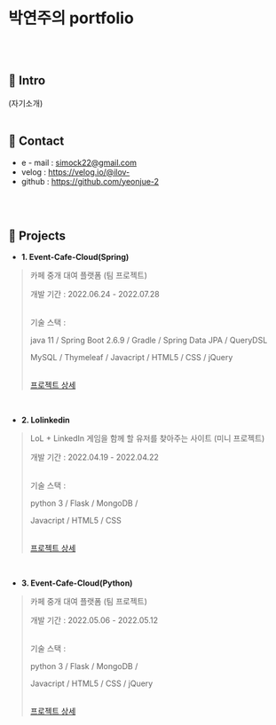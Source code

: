 # 박연주의 portfolio
</br>
</br>

## 📍 Intro
(자기소개)
</br>
</br>

## 📍 Contact
- e - mail : simock22@gmail.com
- velog : https://velog.io/@ilov-
- github : https://github.com/yeonjue-2
</br>
</br>

## 📍 Projects
- **1. Event-Cafe-Cloud(Spring)**
> 카페 중개 대여 플랫폼 (팀 프로젝트) <p> 개발 기간 : 2022.06.24 - 2022.07.28 <p> </br>기술 스택 : <p>
java 11 / Spring Boot 2.6.9 / Gradle / Spring Data JPA / QueryDSL <p>
MySQL / Thymeleaf / Javacript / HTML5 / CSS / jQuery<p>
</br>[프로젝트 상세](https://github.com/yeonjue-2/eventcafecloud.git)
</br>

- **2. Lolinkedin**
> LoL + LinkedIn 게임을 함께 할 유저를 찾아주는 사이트 (미니 프로젝트) <p> 개발 기간 : 2022.04.19 - 2022.04.22 <p> </br>기술 스택 : <p>
python 3 / Flask / MongoDB / <p>
Javacript / HTML5 / CSS <p>
</br>[프로젝트 상세](https://github.com/yeonjue-2/lolinkedin.git)

</br>

- **3. Event-Cafe-Cloud(Python)**
> 카페 중개 대여 플랫폼 (팀 프로젝트) <p> 개발 기간 : 2022.05.06 - 2022.05.12 <p> </br>기술 스택 : <p>
python 3 / Flask / MongoDB /  <p>
Javacript / HTML5 / CSS / jQuery<p>
</br>[프로젝트 상세](https://github.com/yeonjue-2/eventcafecloud.git)



